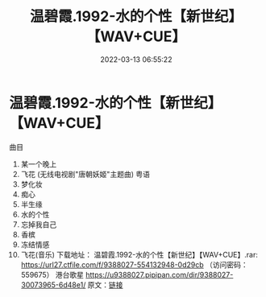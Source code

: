 ﻿---
title: 温碧霞.1992-水的个性【新世纪】【WAV+CUE】
date: 2022-03-13 06:55:22
categories: WAV车载音乐、镜像
tags: 华语中文
---
# 温碧霞.1992-水的个性【新世纪】【WAV+CUE】

曲目
1. 某一个晚上
2. 飞花 (无线电视剧"唐朝妖姬"主题曲) 粤语
3. 梦化妆
4. 痴心
5. 半生缘
6. 水的个性
7. 忘掉我自己
8. 香槟
9. 冻结情感
10. 飞花(音乐)
下载地址：
温碧霞.1992-水的个性【新世纪】【WAV+CUE】.rar: https://url27.ctfile.com/f/9388027-554132948-0d29cb
（访问密码：559675）
港台歌星
https://u9388027.pipipan.com/dir/9388027-30073965-6d48e1/
原文：[链接](https://blog.sina.com.cn/s/blog_1647c7e7601030w67.html)